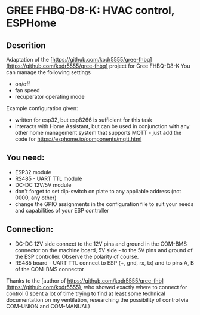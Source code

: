 # GREE FHBQ-D8-K: HVAC control, ESPHome

## Descrition

Adaptation of the [https://github.com/kodr5555/gree-fhbq](https://github.com/kodr5555/gree-fhbq) project for Gree FHBQ-D8-K
You can manage the following settings
- on/off
- fan speed
- recuperator operating mode

Example configuration given: 
- written for esp32, but esp8266 is sufficient for this task
- interacts with Home Assistant, but can be used in conjunction with any other home management system that supports MQTT - just add the code for https://esphome.io/components/mqtt.html

## You need:
- ESP32 module
- RS485 - UART TTL module
- DC-DC 12V/5V module
- don't forget to set dip-switch on plate to any appliable address (not 0000, any other)
- change the GPIO assignments in the configuration file to suit your needs and capabilities of your ESP controller
  
## Connection:
- DC-DC 12V side connect to the 12V pins and ground in the COM-BMS connector on the machine board, 5V side - to the 5V pins and ground of the ESP controller. Observe the polarity of course.
- RS485 board - UART TTL connect to ESP (+, gnd, rx, tx) and to pins A, B of the COM-BMS connector
   
Thanks to the [author of https://github.com/kodr5555/gree-fhb](https://github.com/kodr5555), who showed exactly where to connect for control (I spent a lot of time trying to find at least some technical documentation on my ventilation, researching the possibility of control via COM-UNION and COM-MANUAL)
